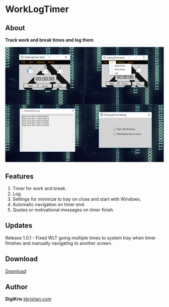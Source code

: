 # WorkLogTimer
## About
**Track work and break times and log them**

<img src ="Resources/WorkLogTimer.jpg"> 

## Features 
1. Timer for work and break.
2. Log.
3. Settings for minimize to tray on close and start with Windows.
4. Automatic navigation on timer end. 
5. Quotes or motivational messages on timer finish.

## Updates
Release 1.0.1 - Fixed WLT going multiple times to system tray when timer finishes and manually navigating to another screen.

## Download 
<a href="https://kkristjan.com/#downloads" target="_blank">Download</a> 

## Author 
**DigiKris** 
<a href="https://kkristjan.com/" target="_blank">kkristjan.com</a> 